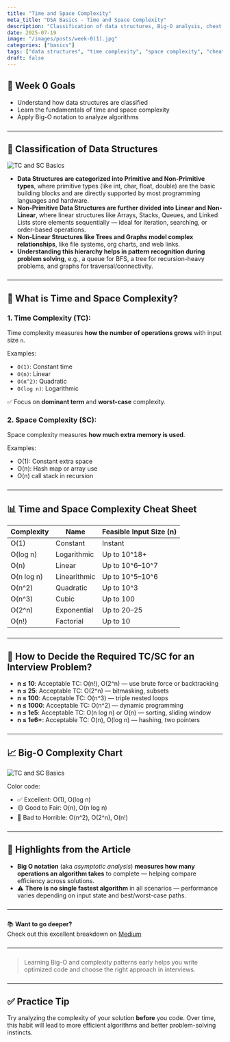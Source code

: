 ```yaml
---
title: "Time and Space Complexity"
meta_title: "DSA Basics - Time and Space Complexity"
description: "Classification of data structures, Big-O analysis, cheat sheets, and decision guides."
date: 2025-07-19
image: "/images/posts/week-0(1).jpg"
categories: ["basics"]
tags: ["data structures", "time complexity", "space complexity", "cheat sheet"]
draft: false
---
```

<div class="prose max-w-none prose-tight">
  <style>
    hr {
      margin-top: 1.5rem;
      margin-bottom: 1.5rem;
    }
  </style>

<div class="prose prose-tight max-w-none">

## 📌 Week 0 Goals
- Understand how data structures are classified
- Learn the fundamentals of time and space complexity
- Apply Big-O notation to analyze algorithms

---

## 🧠 Classification of Data Structures

<div class="flex justify-center my-4">
  <img src="/images/posts/time-space-complexity.jpg" alt="TC and SC Basics" class="w-full max-w-xl rounded-md shadow" />
</div>

- **Data Structures are categorized into Primitive and Non-Primitive types**, where primitive types (like int, char, float, double) are the basic building blocks and are directly supported by most programming languages and hardware.
- **Non-Primitive Data Structures are further divided into Linear and Non-Linear**, where linear structures like Arrays, Stacks, Queues, and Linked Lists store elements sequentially — ideal for iteration, searching, or order-based operations.
- **Non-Linear Structures like Trees and Graphs model complex relationships**, like file systems, org charts, and web links.
- **Understanding this hierarchy helps in pattern recognition during problem solving**, e.g., a queue for BFS, a tree for recursion-heavy problems, and graphs for traversal/connectivity.

---

## 🧠 What is Time and Space Complexity?

### 1. Time Complexity (TC):
Time complexity measures **how the number of operations grows** with input size `n`.

Examples:
- `O(1)`: Constant time
- `O(n)`: Linear
- `O(n^2)`: Quadratic
- `O(log n)`: Logarithmic

✅ Focus on **dominant term** and **worst-case** complexity.

### 2. Space Complexity (SC):
Space complexity measures **how much extra memory is used**.

Examples:
- O(1): Constant extra space
- O(n): Hash map or array use
- O(n) call stack in recursion

---

## 📊 Time and Space Complexity Cheat Sheet

| Complexity | Name         | Feasible Input Size (n)   |
|------------|--------------|----------------------------|
| O(1)       | Constant     | Instant                    |
| O(log n)   | Logarithmic  | Up to 10^18+               |
| O(n)       | Linear       | Up to 10^6–10^7            |
| O(n log n) | Linearithmic | Up to 10^5–10^6            |
| O(n^2)     | Quadratic    | Up to 10^3                 |
| O(n^3)     | Cubic        | Up to 100                  |
| O(2^n)     | Exponential  | Up to 20–25                |
| O(n!)      | Factorial    | Up to 10                   |

---

## 🎯 How to Decide the Required TC/SC for an Interview Problem?

- **n ≤ 10**: Acceptable TC: O(n!), O(2^n) — use brute force or backtracking
- **n ≤ 25**: Acceptable TC: O(2^n) — bitmasking, subsets
- **n ≤ 100**: Acceptable TC: O(n^3) — triple nested loops
- **n ≤ 1000**: Acceptable TC: O(n^2) — dynamic programming
- **n ≤ 1e5**: Acceptable TC: O(n log n) or O(n) — sorting, sliding window
- **n ≤ 1e6+**: Acceptable TC: O(n), O(log n) — hashing, two pointers

---

## 📈 Big-O Complexity Chart


<div class="flex justify-center my-4">
  <img src="/images/posts/big-o-complexity-chart.png" alt="TC and SC Basics" class="w-full max-w-xl rounded-md shadow" />
</div>

Color code:
- ✅ Excellent: O(1), O(log n)
- 🟡 Good to Fair: O(n), O(n log n)
- 🔴 Bad to Horrible: O(n^2), O(2^n), O(n!)

---

## 🌟 Highlights from the Article

- **Big O notation** (aka *asymptotic analysis*) **measures how many operations an algorithm takes** to complete — helping compare efficiency across solutions.
- ⚠️ **There is no single fastest algorithm** in all scenarios — performance varies depending on input state and best/worst-case paths.

---

📚 **Want to go deeper?**  
Check out this excellent breakdown on [Medium](https://medium.com/free-code-camp/all-you-need-to-know-about-big-o-notation-to-crack-your-next-coding-interview-9d575e7eec4)

---

> Learning Big-O and complexity patterns early helps you write optimized code and choose the right approach in interviews.

---

## ✅ Practice Tip

Try analyzing the complexity of your solution **before** you code. Over time, this habit will lead to more efficient algorithms and better problem-solving instincts.

</div>
